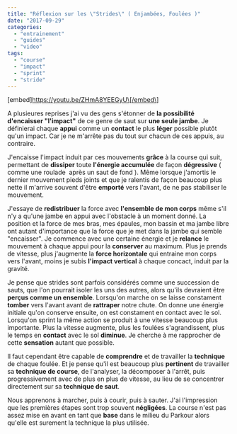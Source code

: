```yaml
---
title: "Réflexion sur les \"Strides\" ( Enjambées, Foulées )"
date: "2017-09-29"
categories: 
  - "entrainement"
  - "guides"
  - "video"
tags: 
  - "course"
  - "impact"
  - "sprint"
  - "stride"
---
```


\[embed\]https://youtu.be/ZHmA8YEEGyU\[/embed\]

A plusieures reprises j'ai vu des gens s'étonner de **la possibilité d'encaisser "l'impact"** de ce genre de saut sur **une seule jambe**. Je définierai chaque **appui** comme un **contact** le plus **léger** possible plutôt qu'un impact. Car je ne m'arrête pas du tout sur chacun de ces appuis, au contraire.

J'encaisse l'impact induit par ces mouvements **grâce** à la course qui suit, permettant de **dissiper** toute **l'énergie accumulée** de façon **dégressive** ( comme une roulade  après un saut de fond ). Même lorsque j'amortis le dernier mouvement pieds joints et que je ralentis de façon beaucoup plus nette il m'arrive souvent d'être **emporté** vers l'avant, de ne pas stabiliser le mouvement.

J'essaye de **redistribuer** la force avec **l'ensemble de mon corps** même s'il n'y a qu'une jambe en appui avec l'obstacle à un moment donné. La position et la force de mes bras, mes épaules, mon bassin et ma jambe libre ont autant d'importance que la force que je met dans la jambe qui semble "encaisser". Je commence avec une certaine énergie et je **relance** le mouvement à chaque appui pour la **conserver** au maximum. Plus je prends de vitesse, plus j'augmente la **force horizontale** qui entraine mon corps vers l'avant, moins je subis **l'impact vertical** à chaque concact, induit par la gravité.

Je pense que strides sont parfois considérés comme une succession de sauts, que l'on pourrait isoler les uns des autres, alors qu'ils devraient être **perçus comme un ensemble**. Lorsqu'on marche on se laisse constament **tomber** vers l'avant avant de **rattraper** notre chute. On donne une énergie initiale qu'on conserve ensuite, on est constament en contact avec le sol. Lorsqu'on sprint la même action se produit à une vitesse beaucoup plus importante. Plus la vitesse augmente, plus les foulées s'agrandissent, plus le temps en **contact** avec le sol **diminue**. Je cherche à me rapprocher de cette **sensation** autant que possible.

Il faut cependant être capable de **comprendre** et de travailler la **technique** de chaque foulée. Et je pense qu'il est beaucoup plus **pertinent** de travailler sa **technique de course**, de l'analyser, la décomposer à l'arrêt, puis progressivement avec de plus en plus de vitesse, au lieu de se concentrer directement sur sa **technique de saut**.

Nous apprenons à marcher, puis à courir, puis à sauter. J'ai l'impression que les premières étapes sont trop souvent **négligées**. La course n'est pas assez mise en avant en tant que **base** dans le milieu du Parkour alors qu'elle est surement la technique la plus utilisée.
